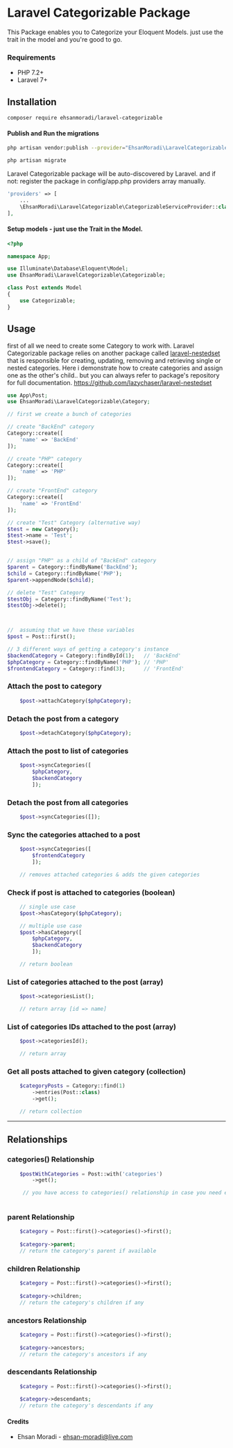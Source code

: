 

Laravel Categorizable Package
============

This Package enables you to Categorize your Eloquent Models. just use the trait in the model and you're good to go.


### Requirements
- PHP 7.2+
- Laravel 7+

## Installation

	composer require ehsanmoradi/laravel-categorizable

#### Publish and Run the migrations


```bash
php artisan vendor:publish --provider="EhsanMoradi\LaravelCategorizable\CategorizableServiceProvider"

php artisan migrate
```


Laravel Categorizable package will be auto-discovered by Laravel. and if not: register the package in config/app.php providers array manually.
```php
'providers' => [
	...
	\EhsanMoradi\LaravelCategorizable\CategorizableServiceProvider::class,
],
```


#### Setup models - just use the Trait in the Model.

```php
<?php

namespace App;

use Illuminate\Database\Eloquent\Model;
use EhsanMoradi\LaravelCategorizable\Categorizable;

class Post extends Model
{
	use Categorizable;
}

```

## Usage
first of all we need to create some Category to work with. Laravel Categorizable package relies on another package called [laravel-nestedset](https://github.com/lazychaser/laravel-nestedset) that is responsible for creating, updating, removing and retrieving single or nested categories.
Here i demonstrate how to create categories and assign one as the other's child.. but you can always refer to package's repository for full documentation.
https://github.com/lazychaser/laravel-nestedset


```php
use App\Post;
use EhsanMoradi\LaravelCategorizable\Category;

// first we create a bunch of categories

// create "BackEnd" category
Category::create([
	'name' => 'BackEnd'
]);

// create "PHP" category
Category::create([
	'name' => 'PHP'
]);

// create "FrontEnd" category
Category::create([
	'name' => 'FrontEnd'
]);

// create "Test" Category (alternative way)
$test = new Category();
$test->name = 'Test';
$test->save();


// assign "PHP" as a child of "BackEnd" category
$parent = Category::findByName('BackEnd');
$child = Category::findByName('PHP');
$parent->appendNode($child);

// delete "Test" Category
$testObj = Category::findByName('Test');
$testObj->delete();



//  assuming that we have these variables
$post = Post::first();

// 3 different ways of getting a category's instance
$backendCategory = Category::findById(1);	// 'BackEnd'
$phpCategory = Category::findByName('PHP');	// 'PHP'
$frontendCategory = Category::find(3);		// 'FrontEnd'


```

### Attach the post to category

```php
    $post->attachCategory($phpCategory);
```

### Detach the post from a category

```php
    $post->detachCategory($phpCategory); 
```

### Attach the post to list of categories

```php
    $post->syncCategories([
	    $phpCategory,
	    $backendCategory
	    ]); 
```

### Detach the post from all categories

```php
    $post->syncCategories([]); 
```

### Sync the categories attached to a post

```php
    $post->syncCategories([
	    $frontendCategory
	    ]); 

    // removes attached categories & adds the given categories
```


### Check if post is attached to categories (boolean)
```php
    // single use case
    $post->hasCategory($phpCategory);

    // multiple use case
    $post->hasCategory([
	    $phpCategory,
	    $backendCategory
	    ]);

    // return boolean
```

### List of categories attached to the post (array)
```php
    $post->categoriesList();

    // return array [id => name]
```

### List of categories IDs attached to the post (array)
```php
    $post->categoriesId();

    // return array
```

### Get all posts attached to given category (collection)
```php
    $categoryPosts = Category::find(1)
	    ->entries(Post::class)
	    ->get();

    // return collection
```

---

## Relationships

### categories() Relationship
```php
    $postWithCategories = Post::with('categories')
	    ->get();

     // you have access to categories() relationship in case you need eager loading
    
```

### parent Relationship
```php
    $category = Post::first()->categories()->first();
    
    $category->parent;
    // return the category's parent if available

```

### children Relationship
```php
    $category = Post::first()->categories()->first();
    
    $category->children;
    // return the category's children if any

```

### ancestors Relationship
```php
    $category = Post::first()->categories()->first();
    
    $category->ancestors;
    // return the category's ancestors if any

```

### descendants Relationship
```php
    $category = Post::first()->categories()->first();
    
    $category->descendants;
    // return the category's descendants if any

```

#### Credits

 - Ehsan Moradi - <ehsan-moradi@live.com>

